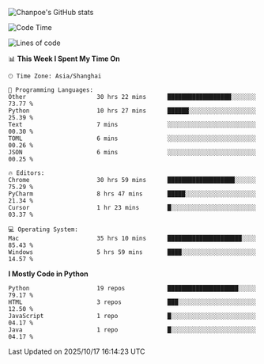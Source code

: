 ![Chanpoe's GitHub stats](https://github-readme-stats.vercel.app/api?username=Chanpoe&show_icons=true&count_private=true&theme=cobalt)

<!--START_SECTION:waka-->
![Code Time](http://img.shields.io/badge/Code%20Time-1%2C174%20hrs%2043%20mins-blue)

![Lines of code](https://img.shields.io/badge/From%20Hello%20World%20I%27ve%20Written-1.9%20million%20lines%20of%20code-blue)

📊 **This Week I Spent My Time On** 

```text
🕑︎ Time Zone: Asia/Shanghai

💬 Programming Languages: 
Other                    30 hrs 22 mins      ██████████████████░░░░░░░   73.77 % 
Python                   10 hrs 27 mins      ██████░░░░░░░░░░░░░░░░░░░   25.39 % 
Text                     7 mins              ░░░░░░░░░░░░░░░░░░░░░░░░░   00.30 % 
TOML                     6 mins              ░░░░░░░░░░░░░░░░░░░░░░░░░   00.26 % 
JSON                     6 mins              ░░░░░░░░░░░░░░░░░░░░░░░░░   00.25 % 

🔥 Editors: 
Chrome                   30 hrs 59 mins      ███████████████████░░░░░░   75.29 % 
PyCharm                  8 hrs 47 mins       █████░░░░░░░░░░░░░░░░░░░░   21.34 % 
Cursor                   1 hr 23 mins        █░░░░░░░░░░░░░░░░░░░░░░░░   03.37 % 

💻 Operating System: 
Mac                      35 hrs 10 mins      █████████████████████░░░░   85.43 % 
Windows                  5 hrs 59 mins       ████░░░░░░░░░░░░░░░░░░░░░   14.57 % 
```

**I Mostly Code in Python** 

```text
Python                   19 repos            ████████████████████░░░░░   79.17 % 
HTML                     3 repos             ███░░░░░░░░░░░░░░░░░░░░░░   12.50 % 
JavaScript               1 repo              █░░░░░░░░░░░░░░░░░░░░░░░░   04.17 % 
Java                     1 repo              █░░░░░░░░░░░░░░░░░░░░░░░░   04.17 % 
```




 Last Updated on 2025/10/17 16:14:23 UTC
<!--END_SECTION:waka-->
